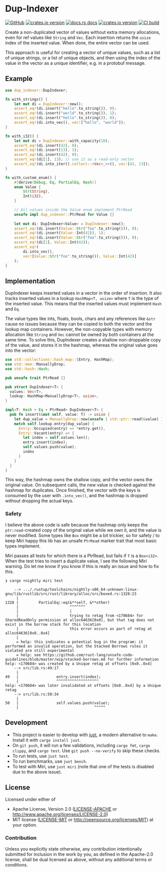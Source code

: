 # Dup-Indexer

[![GitHub](https://img.shields.io/badge/github-nyurik/dup--indexer-8da0cb?logo=github)](https://github.com/nyurik/dup-indexer)
[![crates.io version](https://img.shields.io/crates/v/dup-indexer.svg)](https://crates.io/crates/dup-indexer)
[![docs.rs docs](https://docs.rs/dup-indexer/badge.svg)](https://docs.rs/dup-indexer)
[![crates.io version](https://img.shields.io/crates/l/dup-indexer.svg)](https://github.com/nyurik/dup-indexer/blob/main/LICENSE-APACHE)
[![CI build](https://github.com/nyurik/dup-indexer/workflows/CI/badge.svg)](https://github.com/nyurik/dup-indexer/actions)

Create a non-duplicated vector of values without extra memory allocations, even for ref values like `String` and `Vec`. Each insertion returns the `usize` index of the inserted value. When done, the entire vector can be used.

This approach is useful for creating a vector of unique values, such as a list of unique strings, or a list of unique objects, and then using the index of the value in the vector as a unique identifier, e.g. in a protobuf message.

## Example

```rust
use dup_indexer::DupIndexer;

fn with_strings() {
    let mut di = DupIndexer::new();
    assert_eq!(di.insert("hello".to_string()), 0);
    assert_eq!(di.insert("world".to_string()), 1);
    assert_eq!(di.insert("hello".to_string()), 0);
    assert_eq!(di.into_vec(), vec!["hello", "world"]);
}

fn with_i32() {
    let mut di = DupIndexer::with_capacity(10);
    assert_eq!(di.insert(42), 0);
    assert_eq!(di.insert(13), 1);
    assert_eq!(di.insert(42), 0);
    assert_eq!(di[1], 13); // use it as a read-only vector
    assert_eq!(di.into_iter().collect::<Vec<_>>(), vec![42, 13]);
}

fn with_custom_enum() {
    #[derive(Debug, Eq, PartialEq, Hash)]
    enum Value {
        Str(String),
        Int(i32),
    }

    // All values inside the Value enum implement PtrRead
    unsafe impl dup_indexer::PtrRead for Value {}
    
    let mut di: DupIndexer<Value> = DupIndexer::new();
    assert_eq!(di.insert(Value::Str("foo".to_string())), 0);
    assert_eq!(di.insert(Value::Int(42)), 1);
    assert_eq!(di.insert(Value::Str("foo".to_string())), 0);
    assert_eq!(di[1], Value::Int(42));
    assert_eq!(
        di.into_vec(),
        vec![Value::Str("foo".to_string()), Value::Int(42)]
    );
}
```

## Implementation
DupIndexer keeps inserted values in a vector in the order of insertion. It also tracks inserted values in a lookup `HashMap<T, usize>` where `T` is the type of the inserted value. This means that the inserted values must implement `Hash` and `Eq`.

The value types like ints, floats, bools, chars and any references like `&str` cause no issues because they can be copied to both the vector and the lookup map containers. However, the non-copyable types with memory allocation like `String` and `Vec` cannot be owned by both containers at the same time. To solve this, DupIndexer creates a shallow non-droppable copy of the value, and stores it in the hashmap, whereas the original value goes into the vector:

```rust
use std::collections::hash_map::{Entry, HashMap};
use std::mem::ManuallyDrop;
use std::hash::Hash;

pub unsafe trait PtrRead {}

pub struct DupIndexer<T> {
  values: Vec<T>,
  lookup: HashMap<ManuallyDrop<T>, usize>,
}

impl<T: Hash + Eq + PtrRead> DupIndexer<T> {
  pub fn insert(&mut self, value: T) -> usize {
    let dup_value = ManuallyDrop::new(unsafe { std::ptr::read(&value) });
    match self.lookup.entry(dup_value) {
      Entry::Occupied(entry) => *entry.get(),
      Entry::Vacant(entry) => {
        let index = self.values.len();
        entry.insert(index);
        self.values.push(value);
        index
      }
    }
  }
}
```

This way, the hashmap owns the shallow copy, and the vector owns the original value. On subsequent calls, the new value is checked against the hashmap for duplicates. Once finished, the vector with the keys is consumed by the user with `.into_vec()`, and the hashmap is dropped without dropping the actual keys.

### Safety
I believe the above code is safe because the hashmap only keeps the `ptr:read`-created copy of the original value while we own it, and the value is never modified.  Some types like `Box` might be a bit trickier, so for safety /  to keep Miri happy this lib has an unsafe `PtrRead` marker trait that most basic types implement.

Miri passes all tests for which there is a PtrRead, but fails if `T` is a `Box<i32>`. When the test tries to insert a duplicate value, I see the following Miri warning. Do let me know if you know if this is really an issue and how to fix this.

```text
❯ cargo +nightly miri test

    --> .../.rustup/toolchains/nightly-x86_64-unknown-linux-gnu/lib/rustlib/src/rust/library/alloc/src/boxed.rs:1328:23
     |
1328 |         PartialEq::eq(&**self, &**other)
     |                       ^^^^^^^
     |                       |
     |                       trying to retag from <170684> for SharedReadOnly permission at alloc64636[0x0], but that tag does not exist in the borrow stack for this location
     |                       this error occurs as part of retag at alloc64636[0x0..0x4]
     |
     = help: this indicates a potential bug in the program: it performed an invalid operation, but the Stacked Borrows rules it violated are still experimental
     = help: see https://github.com/rust-lang/unsafe-code-guidelines/blob/master/wip/stacked-borrows.md for further information
help: <170684> was created by a Unique retag at offsets [0x0..0x4]
    --> src/lib.rs:49:17
     |
49   |                 entry.insert(index);
     |                 ^^^^^^^^^^^^^^^^^^^
help: <170684> was later invalidated at offsets [0x0..0x4] by a Unique retag
    --> src/lib.rs:50:34
     |
50   |                 self.values.push(value);
     |                                  ^^^^^
```

## Development
* This project is easier to develop with [just](https://github.com/casey/just#readme), a modern alternative to `make`. Install it with `cargo install just`.
* On `git push`, it will run a few validations, including `cargo fmt`, `cargo clippy`, and `cargo test`.  Use `git push --no-verify` to skip these checks.
* To run tests, use `just test`.
* To run benchmarks, use `just bench`.
* To test with Miri, use `just miri` (note that one of the tests is disabled due to the above issue).

## License

Licensed under either of

* Apache License, Version 2.0 ([LICENSE-APACHE](LICENSE-APACHE) or <http://www.apache.org/licenses/LICENSE-2.0>)
* MIT license ([LICENSE-MIT](LICENSE-MIT) or <http://opensource.org/licenses/MIT>)
  at your option.

### Contribution

Unless you explicitly state otherwise, any contribution intentionally
submitted for inclusion in the work by you, as defined in the
Apache-2.0 license, shall be dual licensed as above, without any
additional terms or conditions.
